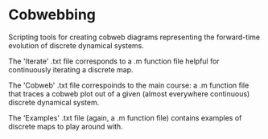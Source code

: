# Cobwebbing

Scripting tools for creating cobweb diagrams representing the forward-time evolution of discrete dynamical systems.

The 'Iterate' .txt file corresponds to a .m function file helpful for continuously iterating a discrete map.

The 'Cobweb' .txt file correspoinds to the main course: a .m function file that traces a cobweb plot out of a given (almost everywhere continuous) discrete dynamical system.

The 'Examples' .txt file (again, a .m function file) contains examples of discrete maps to play around with.
